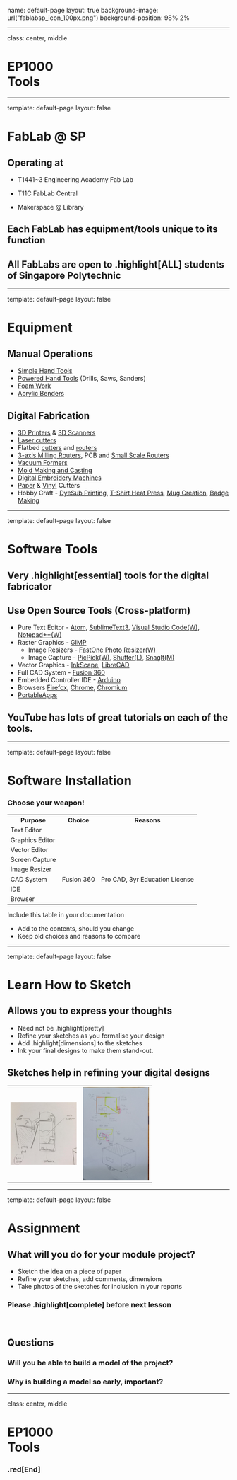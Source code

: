 
name: default-page
layout: true
background-image: url("fablabsp_icon_100px.png")
background-position: 98% 2%

---

class: center, middle

# EP1000<br>Tools



---

template: default-page
layout: false

# FabLab @ SP

## Operating at

- T1441~3 Engineering Academy Fab Lab

- T11C FabLab Central

- Makerspace @ Library

## Each FabLab has equipment/tools unique to its function

## All FabLabs are open to .highlight[ALL] students of Singapore Polytechnic


---

template: default-page
layout: false

# Equipment

## Manual Operations

- [Simple Hand Tools](https://duckduckgo.com/?q=images%3A+hand+tool+sets&t=canonical&iax=images&ia=images)
- [Powered Hand Tools](https://duckduckgo.com/?q=images%3A+powered+tool+sets&t=canonical&iax=images&ia=images) (Drills, Saws, Sanders)
- [Foam Work](https://huphong.com.sg/product/foam-cutting-machine/hcm-2s/)
- [Acrylic Benders](https://huphong.com.sg/product/bending-machine/plastic-bending-machine/abm-500s/)

## Digital Fabrication

- [3D Printers](https://ultimaker.com/3d-printers/ultimaker-2-plus) &  [3D Scanners](https://www.3dprintingsupplier.com.au/product/handheld-sense-3d-scanner/)
- [Laser cutters](https://www.epiloglaser.com/laser-machines/fusion-laser-series.htm)
- Flatbed [cutters](https://avs.com.sg/technologies/product/cb03ii/) and [routers](http://panamech.com.my/im/versatile2500.htm)
- [3-axis Milling Routers](https://www.pdi3d.com/Roland_MDX_540_MDX_540S_MDX_540A_MDX_540SA_p/mdx-540.htm), PCB and [Small Scale Routers](https://sgtooling.com/collections/stepcraft-cnc-router/products/stepcraft-420-cnc-construction-kit-1)
- [Vacuum Formers](https://duckduckgo.com/?q=vacuum+former&t=canonical&iax=images&ia=images)
- [Mold Making and Casting](https://duckduckgo.com/?q=mold+making&t=canonical&iar=images&iax=images&ia=images)
- [Digital Embroidery Machines](https://www.brother.com.sg/en/products/all-sewing-machines/sewing-machines/pr-1050x)
- [Paper](https://www.silhouetteamerica.com/featured-product/cameo) & [Vinyl](https://global.rolanddg.com/products/vinyl-cutters/camm-1-gs-24-desktop-vinyl-cutter) Cutters
- Hobby Craft - [DyeSub Printing](https://epson.com/For-Work/Printers/Large-Format/SureColor-F570-Dye-Sublimation-Printer/p/SCF570SE), [T-Shirt Heat Press](https://duckduckgo.com/?q=heat+press+machine&t=canonical&iar=images&iax=images&ia=images), [Mug Creation](https://duckduckgo.com/?q=heat+press+mug+making+machine&t=canonical&iar=images&iax=images&ia=images), [Badge Making](https://duckduckgo.com/?q=badge+making&t=canonical&iax=images&ia=images)


---
template: default-page
layout: false

# Software Tools

## Very .highlight[essential] tools for the digital fabricator

## Use Open Source Tools (Cross-platform)

- Pure Text Editor - [Atom](https://atom.io/), [SublimeText3](https://www.sublimetext.com/3), [Visual Studio Code(W)](https://code.visualstudio.com/), [Notepad++(W)](https://notepad-plus-plus.org/)
- Raster Graphics - [GIMP](https://www.gimp.org/)
    - Image Resizers - [FastOne Photo Resizer(W)](https://www.faststone.org/FSResizerDownload.htm)
    - Image Capture - [PicPick(W)](https://picpick.app/en/), [Shutter(L)](https://www.cyberciti.biz/open-source/linux-screenshot-program-tool/), [SnagIt(M)](https://www.techsmith.com/screen-capture.html)
- Vector Graphics - [InkScape](https://inkscape.org/), [LibreCAD](https://librecad.org/)
- Full CAD System - [Fusion 360](https://www.autodesk.com/campaigns/education/fusion-360)
- Embedded Controller IDE - [Arduino](https://www.arduino.cc/)
- Browsers [Firefox](https://www.mozilla.org/en-US/), [Chrome](https://www.google.com/intl/en/chrome/), [Chromium](https://www.chromium.org/)
- [PortableApps](https://portableapps.com/)

## YouTube has lots of great tutorials on each of the tools.

---
template: default-page
layout: false

# Software Installation

### Choose your weapon!

<table id="mytable">
  <tr>
    <th>Purpose</th>
    <th>Choice</th>
    <th>Reasons</th>
  </tr>
  <tr>
    <td>Text Editor</td>
    <td> </td>
    <td> </td>
  </tr>
  <tr>
    <td>Graphics Editor</td>
    <td> </td>
    <td> </td>
  </tr>
  <tr>
    <td>Vector Editor</td>
    <td> </td>
    <td> </td>
  </tr>
  <tr>
    <td>Screen Capture</td>
    <td> </td>
    <td> </td>
  </tr>
  <tr>
    <td>Image Resizer</td>
    <td> </td>
    <td> </td>
  </tr>
  <tr>
    <td>CAD System</td>
    <td>Fusion 360</td>
    <td>Pro CAD, 3yr Education License</td>
  </tr>
  <tr>
    <td>IDE</td>
    <td> </td>
    <td> </td>
  </tr>
  <tr>
    <td>Browser</td>
    <td> </td>
    <td> </td>
  </tr>
</table>

Include this table in your documentation
 - Add to the contents, should you change
 - Keep old choices and reasons to compare


---
template: default-page
layout: false

# Learn How to Sketch

## Allows you to express your thoughts

- Need not be .highlight[pretty]
- Refine your sketches as you formalise your design
- Add .highlight[dimensions] to the sketches
- Ink your final designs to make them stand-out.

## Sketches help in refining your digital designs

<table>
  <tr>
    <td><a href="sketch1.jpg" target="_blank"><img src="sketch1.jpg" width="150px" /></a></td>
    <td><a href="sketch2.jpg" target="_blank"><img src="sketch2.jpg" width="150px" /></a></td>
  </tr>
</table>


---
template: default-page
layout: false

# Assignment

## What will you do for your module project?

- Sketch the idea on a piece of paper
- Refine your sketches, add comments, dimensions
- Take photos of the sketches for inclusion in your reports

### Please .highlight[complete] before next lesson

&nbsp;
## Questions

### Will you be able to build a model of the project?

### Why is building a model so early, important?



---
class: center, middle

# EP1000<br>Tools

### .red[End]

